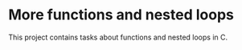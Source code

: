 # More functions and nested loops
This project contains tasks about functions and nested loops in C.
